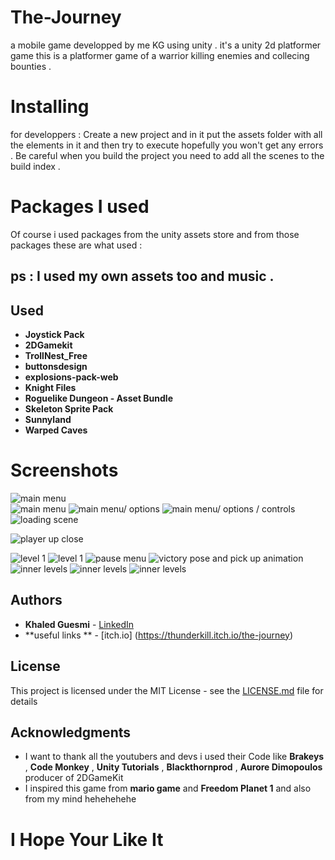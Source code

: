 # The-Journey
a mobile game developped by me KG using unity . it's a unity 2d platformer game 
this is a platformer game of a warrior killing enemies and collecing bounties .


# Installing

  for developpers :
Create a new project and in it put the assets folder with all the elements in it and then try to execute hopefully you won't get any errors .
Be careful when you build the project you need to add all the scenes to the build index .



# Packages I used 

Of course i used packages from the unity assets store and from those packages these are what used :

## ps : I used my own assets too and music .

## Used  

* **Joystick Pack** 
* **2DGamekit**
* **TrollNest_Free**
* **buttonsdesign**
* **explosions-pack-web**
* **Knight Files**
* **Roguelike Dungeon - Asset Bundle**
* **Skeleton Sprite Pack**
* **Sunnyland**
* **Warped Caves**
# Screenshots

![main menu](https://github.com/Thunderkilll/The-Journey/blob/master/Assets/captures/Screenshot_2019-05-24-19-01-29.png)  
![main menu](https://github.com/Thunderkilll/The-Journey/blob/master/Assets/captures/Screenshot_2019-05-24-19-01-37.png) 
![main menu/ options](https://github.com/Thunderkilll/The-Journey/blob/master/Assets/captures/Screenshot_2019-05-24-19-01-50.png)
![main menu/ options / controls](https://github.com/Thunderkilll/The-Journey/blob/master/Assets/captures/Screenshot_2019-05-24-19-02-05.png)
![loading scene](https://github.com/Thunderkilll/The-Journey/blob/master/Assets/captures/Screenshot_2019-05-24-18-24-04.png)

![player up close ](https://github.com/Thunderkilll/The-Journey/blob/master/Assets/captures/Screenshot_2019-05-24-18-25-39.png)

![level 1](https://github.com/Thunderkilll/The-Journey/blob/master/Assets/captures/Screenshot_2019-05-24-18-25-59.png)
![level 1](https://github.com/Thunderkilll/The-Journey/blob/master/Assets/captures/Screenshot_2019-05-24-19-02-42.png)
![pause menu](https://github.com/Thunderkilll/The-Journey/blob/master/Assets/captures/Screenshot_2019-05-24-19-02-51.png)
![victory pose and pick up animation ](https://github.com/Thunderkilll/The-Journey/blob/master/Assets/captures/Screenshot_2019-05-24-18-25-48.png)
![inner levels](https://github.com/Thunderkilll/The-Journey/blob/master/Assets/captures/Screenshot_2019-05-24-18-26-54.png)
![inner levels](https://github.com/Thunderkilll/The-Journey/blob/master/Assets/captures/Screenshot_2019-05-24-18-26-40.png)
![inner levels](https://github.com/Thunderkilll/The-Journey/blob/master/Assets/captures/Screenshot_2019-05-24-18-26-18.png)
## Authors

* **Khaled Guesmi**  - [LinkedIn](https://www.linkedin.com/in/khaled-guesmi-b358a6174/)
* **useful links ** - [itch.io] (https://thunderkill.itch.io/the-journey)

## License

This project is licensed under the MIT License - see the [LICENSE.md](LICENSE.md) file for details

## Acknowledgments

* I want to thank all the youtubers and devs i used their Code like **Brakeys** , **Code Monkey** , **Unity Tutorials** , **Blackthornprod** , **Aurore Dimopoulos** producer of 2DGameKit
* I inspired this game from **mario game** and **Freedom Planet 1** and also from my mind hehehehehe


# I Hope Your Like It 
 
